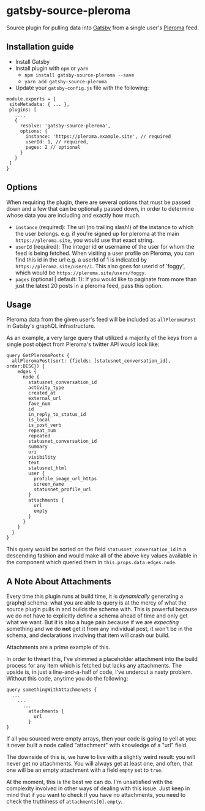 # gatsby-source-pleroma

Source plugin for pulling data into [Gatsby](https://www.gatsbyjs.org/) from a single user's [Pleroma](https://pleroma.social/) feed.

## Installation guide
* Install Gatsby
* Install plugin with `npm` or `yarn`
    * `npm install gatsby-source-pleroma --save`
    * `yarn add gatsby-source-pleroma`
* Update your `gatsby-config.js` file with the following:

```
module.exports = {
 siteMetadata: { ... },
 plugins: [
   ...,
   {
     resolve: 'gatsby-source-pleroma',
     options: {
       instance: 'https://pleroma.example.site', // required
       userId: 1, // required,
       pages: 2 // optional
     }
   }
 ]
}
```

## Options
When requiring the plugin, there are several options that must be passed down and a few that can be optionally passed down, in order to determine whose data you are including and exactly how much.
* `instance` (required): The url (no trailing slash!) of the instance to which the user belongs. e.g. if you're signed up for pleroma at the main `https://pleroma.site`, you would use that exact string.
* `userId` (required): The integer id **or** username of the user for whom the feed is being fetched. When visiting a user profile on Pleroma, you can find this id in the url e.g. a userId of 1 is indicated by `https://pleroma.site/users/1`. This also goes for userId of 'foggy', which would be `https://pleroma.site/users/foggy`.
* `pages` (optional | default: 1): If you would like to paginate from more than just the latest 20 posts in a pleroma feed, pass this option.

## Usage
Pleroma data from the given user's feed will be included as `allPleromaPost` in Gatsby's graphQL infrastructure.

As an example, a very large query that utilized a majority of the keys from a single post object from Pleroma's twitter API would look like:

```
query GetPleromaPosts {
  allPleromaPost(sort: {fields: [statusnet_conversation_id], order:DESC}) {
    edges {
      node {
        statusnet_conversation_id
        activity_type
        created_at
        external_url
        fave_num
        id
        in_reply_to_status_id
        is_local
        is_post_verb
        repeat_num
        repeated
        statusnet_conversation_id
        summary
        uri
        visibility
        text
        statusnet_html
        user {
          profile_image_url_https
          screen_name
          statusnet_profile_url
        }
        attachments {
          url
          empty
        }
      }
    }
  }
}
```
This query would be sorted on the field `statusnet_conversation_id` in a descending fashion and would make all of the above key values available in the component which queried them in `this.props.data.edges.node`.

## A Note About Attachments
Every time this plugin runs at build time, it is _dynamically_ generating a graphql schema: what you are able to query is at the mercy of what the source plugin pulls in and builds the schema with. This is powerful because we do not have to explicitly define a schema ahead of time and only get what we want. But it is also a huge pain because if we are _expecting_ something and we do **not** get it from any individual post, it won't be in the schema, and declarations involving that item will crash our build.

Attachments are a prime example of this.

In order to thwart this, I've shimmed a placeholder attachment into the build process for any item which is fetched but lacks any attachments. The upside is, in just a line-and-a-half of code, I've undercut a nasty problem. Without this code, anytime you do the following:

```
query somethingWithAttachmenets {
  ...
    ...
      ...
        attachments {
          url
        }
}
```

If all you sourced were empty arrays, then your code is going to yell at you: it never built a node called "attachment" with knowledge of a "url" field.

The downside of this is, we have to live with a slightly weird result: you will never get _no_ attachments. You will always get at least one, and often, that one will be an empty attachment with a field `empty` set to `true`. 

At the moment, this is the best we can do. I'm unsatisfied with the complexity involved in other ways of dealing with this issue. Just keep in mind that if you want to check if you have no attachments, you need to check the truthiness of  `attachments[0].empty`.
